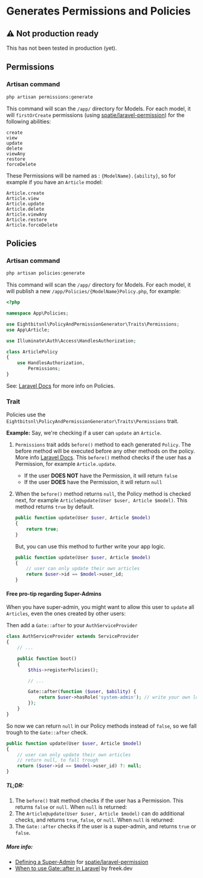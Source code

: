 # Generates Permissions and Policies

## :warning: Not production ready
This has not been tested in production (yet).

## Permissions

### Artisan command
``` bash
php artisan permissions:generate
```

This command will scan the `/app/` directory for Models. For each model, it will `firstOrCreate` permissions (using [spatie/laravel-permission](https://github.com/spatie/laravel-permission/)) for the following abilities:

```
create
view
update
delete
viewAny
restore
forceDelete
```

These Permissions will be named as : `{ModelName}.{ability}`, so for example if you have an `Article` model:
```
Article.create
Article.view
Article.update
Article.delete
Article.viewAny
Article.restore
Article.forceDelete
```

## Policies

### Artisan command
``` bash
php artisan policies:generate
```

This command will scan the `/app/` directory for Models. For each model, it will publish a new `/app/Policies/{ModelName}Policy.php`, for example:


``` php
<?php

namespace App\Policies;

use Eightbitsnl\PolicyAndPermissionGenerator\Traits\Permissions;
use App\Article;

use Illuminate\Auth\Access\HandlesAuthorization;

class ArticlePolicy
{
    use HandlesAuthorization,
        Permissions;
}

```

See: [Laravel Docs](https://laravel.com/docs/8.x/authorization#policy-methods) for more info on Policies.


### Trait

Policies use the `Eightbitsnl\PolicyAndPermissionGenerator\Traits\Permissions` trait.


 **Example:** Say, we're checking if a user can `update` an `Article`. 

1. `Permissions` trait adds `before()` method to each generated `Policy`.
The before method will be executed before any other methods on the policy. More info [Laravel Docs](https://laravel.com/docs/8.x/authorization#policy-filters).
This `before()` method checks if the user has a Permission, for example `Article.update`.
   - If the user **DOES NOT** have the Permission, it will return `false`
   - If the user **DOES** have the Permission, it will return `null`
1. When the `before()` method returns `null`, the Policy method is checked next, for example `Article@update(User $user, Article $model)`.
This method returns `true` by default.
   ```php
   public function update(User $user, Article $model)
   {
	   return true;
   }
   ```

   But, you can use this method to further write your app logic.
   ```php
   public function update(User $user, Article $model)
   {
	   // user can only update their own articles
	   return $user->id == $model->user_id;
   }
   ```

#### Free pro-tip regarding Super-Admins

When you have super-admin, you might want to allow this user to `update` all `Articles`, even the ones created by other users:



Then add a `Gate::after` to your `AuthServiceProvider`
``` php
class AuthServiceProvider extends ServiceProvider
{
    // ...

    public function boot()
    {
        $this->registerPolicies();

        // ...

        Gate::after(function ($user, $ability) {
            return $user->hasRole('system-admin'); // write your own logic here, for example
        });
    }
}


```

So now we can return `null` in our Policy methods instead of `false`, so we fall trough to the `Gate::after` check.
```php
public function update(User $user, Article $model)
{
	// user can only update their own articles
	// return null, to fall trough
	return ($user->id == $model->user_id) ?: null;
}
```

##### TL;DR:

1. The `before()` trait method checks if the user has a Permission. This returns `false` or `null`.  When `null` is returned:
1. The `Article@update(User $user, Article $model)` can do additional checks, and returns `true`, `false`, or `null`. When `null` is returned:
1. The `Gate::after` checks if the user is a super-admin, and returns `true` or `false`.


##### More info:
- [Defining a Super-Admin](https://spatie.be/docs/laravel-permission/v3/basic-usage/super-admin) for [spatie/laravel-permission](https://github.com/spatie/laravel-permission/)
- [When to use Gate::after in Laravel](https://freek.dev/1325-when-to-use-gateafter-in-laravel) by freek.dev
